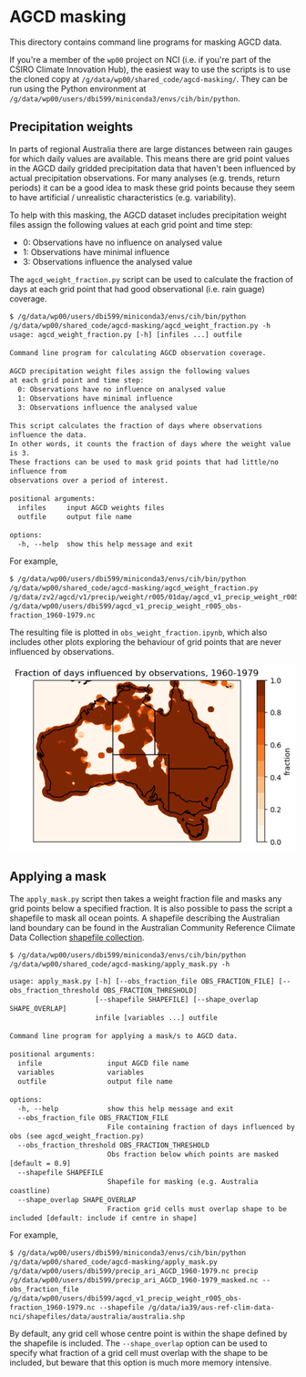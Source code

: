 # AGCD masking

This directory contains command line programs for masking AGCD data.

If you're a member of the `wp00` project on NCI
(i.e. if you're part of the CSIRO Climate Innovation Hub),
the easiest way to use the scripts is to use the cloned copy at `/g/data/wp00/shared_code/agcd-masking/`.
They can be run using the Python environment at `/g/data/wp00/users/dbi599/miniconda3/envs/cih/bin/python`.


## Precipitation weights

In parts of regional Australia there are large distances between rain gauges
for which daily values are available.
This means there are grid point values in the AGCD daily gridded precipitation data
that haven't been influenced by actual precipitation observations.
For many analyses (e.g. trends, return periods) it can be a good idea to mask these grid points
because they seem to have artificial / unrealistic characteristics (e.g. variability).

To help with this masking,
the AGCD dataset includes precipitation weight files assign the following values
at each grid point and time step:  
- 0: Observations have no influence on analysed value  
- 1: Observations have minimal influence  
- 3: Observations influence the analysed value  

The `agcd_weight_fraction.py` script can be used to calculate the fraction of days at each grid point
that had good observational (i.e. rain guage) coverage.

```
$ /g/data/wp00/users/dbi599/miniconda3/envs/cih/bin/python /g/data/wp00/shared_code/agcd-masking/agcd_weight_fraction.py -h
usage: agcd_weight_fraction.py [-h] [infiles ...] outfile

Command line program for calculating AGCD observation coverage.

AGCD precipitation weight files assign the following values
at each grid point and time step:
  0: Observations have no influence on analysed value
  1: Observations have minimal influence
  3: Observations influence the analysed value

This script calculates the fraction of days where observations influence the data.
In other words, it counts the fraction of days where the weight value is 3.
These fractions can be used to mask grid points that had little/no influence from
observations over a period of interest. 

positional arguments:
  infiles     input AGCD weights files
  outfile     output file name

options:
  -h, --help  show this help message and exit
```

For example, 

```
$ /g/data/wp00/users/dbi599/miniconda3/envs/cih/bin/python /g/data/wp00/shared_code/agcd-masking/agcd_weight_fraction.py /g/data/zv2/agcd/v1/precip/weight/r005/01day/agcd_v1_precip_weight_r005_daily_19[6,7]*.nc /g/data/wp00/users/dbi599/agcd_v1_precip_weight_r005_obs-fraction_1960-1979.nc
```

The resulting file is plotted in `obs_weight_fraction.ipynb`,
which also includes other plots exploring the behaviour of grid points
that are never influenced by observations.

![obs fraction example](obs_fraction_example.png)


## Applying a mask

The `apply_mask.py` script then takes a weight fraction file and masks any grid points below a specified fraction.
It is also possible to pass the script a shapefile to mask all ocean points.
A shapefile describing the Australian land boundary can be found in the Australian Community Reference Climate Data Collection
[shapefile collection](https://github.com/aus-ref-clim-data-nci/shapefiles).

```
$ /g/data/wp00/users/dbi599/miniconda3/envs/cih/bin/python /g/data/wp00/shared_code/agcd-masking/apply_mask.py -h
```

```
usage: apply_mask.py [-h] [--obs_fraction_file OBS_FRACTION_FILE] [--obs_fraction_threshold OBS_FRACTION_THRESHOLD]
                     [--shapefile SHAPEFILE] [--shape_overlap SHAPE_OVERLAP]
                     infile [variables ...] outfile

Command line program for applying a mask/s to AGCD data.

positional arguments:
  infile                input AGCD file name
  variables             variables
  outfile               output file name

options:
  -h, --help            show this help message and exit
  --obs_fraction_file OBS_FRACTION_FILE
                        File containing fraction of days influenced by obs (see agcd_weight_fraction.py)
  --obs_fraction_threshold OBS_FRACTION_THRESHOLD
                        Obs fraction below which points are masked [default = 0.9]
  --shapefile SHAPEFILE
                        Shapefile for masking (e.g. Australia coastline)
  --shape_overlap SHAPE_OVERLAP
                        Fraction grid cells must overlap shape to be included [default: include if centre in shape]
```

For example,

```
$ /g/data/wp00/users/dbi599/miniconda3/envs/cih/bin/python /g/data/wp00/shared_code/agcd-masking/apply_mask.py /g/data/wp00/users/dbi599/precip_ari_AGCD_1960-1979.nc precip /g/data/wp00/users/dbi599/precip_ari_AGCD_1960-1979_masked.nc --obs_fraction_file /g/data/wp00/users/dbi599/agcd_v1_precip_weight_r005_obs-fraction_1960-1979.nc --shapefile /g/data/ia39/aus-ref-clim-data-nci/shapefiles/data/australia/australia.shp
```

By default, any grid cell whose centre point is within the shape defined by the shapefile is included.
The `--shape_overlap` option can be used to specify what fraction of a grid cell must overlap with the shape to be included,
but beware that this option is much more memory intensive.

